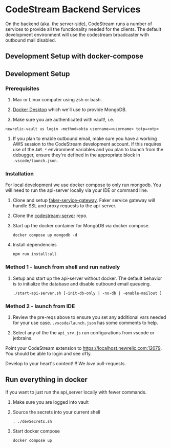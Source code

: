 # CodeStream Backend Services

On the backend (aka. the server-side), CodeStream runs a number of services to
provide all the functionality needed for the clients. The default development
environment will use the codestream broadcaster with outbound mail
disabled.

## Development Setup with docker-compose

## Development Setup

### Prerequisites

1. Mac or Linux computer using zsh or bash.

1. [Docker Desktop](https://www.docker.com/products/docker-desktop) which we'll
   use to provide MongoDB.

1. Make sure you are authenticated with vault!, i.e.

  `newrelic-vault us login -method=okta username=<username> totp=<otp>`

1. If you plan to enable outbound email, make sure you have a working
   AWS session to the CodeStream development account. If this requires
   use of the `AWS_*` environment variables and you plan to launch from
   the debugger, ensure they're defined in the appropriate block in
   `.vscode/launch.json`.

### Installation

For local development we use docker compose to only run mongodb. You will need to run the 
api-server locally via your IDE or command line.

1. Clone and setup
   [faker-service-gateway](https://source.datanerd.us/codestream/faker-service-gateway).
   Faker service gateway will handle SSL and proxy requests to the api-server.

1. Clone the [codestream-server](https://github.com/teamcodestream/codestream-server) repo.

1. Start up the docker container for MongoDB via docker compose.
   ```
   docker compose up mongodb -d
   ```
1. Install dependencies
   ```
   npm run install:all
   ```

### Method 1 - launch from shell and run natively

1. Setup and start up the api-server without docker. The default
   behavior is to initialize the database and disable outbound
   email queueing.
   ```
   ./start-api-server.sh [-init-db-only | -no-db | -enable-mailout ]
   ```

### Method 2 - launch from IDE

1. Review the pre-reqs above to ensure you set any additional vars
   needed for your use case.  `.vscode/launch.json` has some comments
   to help.

1. Select any of the the `api_srv.js` run configurations from vscode or
   jetbrains.

Point your CodeStream extension to https://localhost.newrelic.com:12079. You
should be able to login and see o11y.

Develop to your heart's content!!!!  We _love_ pull-requests.

## Run everything in docker

If you want to just run the api_server locally with fewer commands. 

1. Make sure you are logged into vault

1. Source the secrets into your current shell
   ```
   . ./devSecrets.sh
   ```
1. Start docker compose
   ```
   docker compose up
   ```
